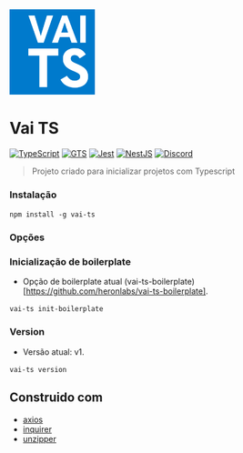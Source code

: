 <img src="./assets/logo.svg" alt="drawing" width="150"/>

# Vai TS

[![TypeScript](https://img.shields.io/badge/typescript-%23007ACC.svg?style=for-the-badge&logo=typescript&logoColor=white)](https://www.typescriptlang.org)
[![GTS](https://img.shields.io/badge/GTS-4285F4?style=for-the-badge&logo=google&logoColor=white)](https://github.com/google/gts)
[![Jest](https://img.shields.io/badge/-jest-%23C21325?style=for-the-badge&logo=jest&logoColor=white)](https://github.com/facebook/jest)
[![NestJS](https://img.shields.io/badge/nestjs-%23E0234E.svg?style=for-the-badge&logo=nestjs&logoColor=white)](https://docs.nestjs.com/)
[![Discord](https://img.shields.io/badge/%3CForum%3E-%237289DA.svg?style=for-the-badge&logo=discord&logoColor=white)](https://discord.gg/eS5xwk5kvK)


> Projeto criado para inicializar projetos com Typescript

### Instalação

```
npm install -g vai-ts
```

### Opções

### Inicialização de boilerplate 

* Opção de boilerplate atual (vai-ts-boilerplate)[https://github.com/heronlabs/vai-ts-boilerplate].

```
vai-ts init-boilerplate
```

### Version

* Versão atual: v1.

```
vai-ts version
```

## Construido com

- [axios](https://github.com/axios)
- [inquirer](https://github.com/SBoudrias/Inquirer.js/)
- [unzipper](https://github.com/ZJONSSON/node-unzipper)